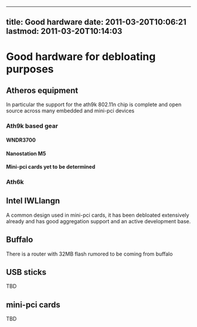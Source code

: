 
---
title: Good hardware
date: 2011-03-20T10:06:21
lastmod: 2011-03-20T10:14:03
---
Good hardware for debloating purposes
=====================================

Atheros equipment
-----------------

In particular the support for the ath9k 802.11n chip is complete and
open source across many embedded and mini-pci devices

### Ath9k based gear

#### WNDR3700

#### Nanostation M5

#### Mini-pci cards yet to be determined

### Ath6k

Intel IWLlangn
--------------

A common design used in mini-pci cards, it has been debloated
extensively already and has good aggregation support and an active
development base.

Buffalo
-------

There is a router with 32MB flash rumored to be coming from buffalo

USB sticks
----------

TBD

mini-pci cards
--------------

TBD
